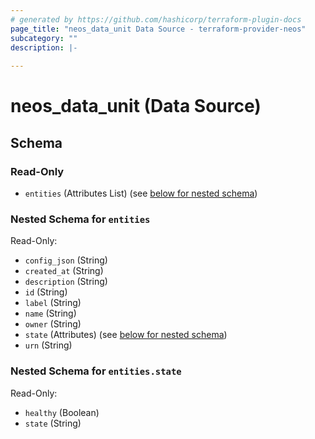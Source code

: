```yaml
---
# generated by https://github.com/hashicorp/terraform-plugin-docs
page_title: "neos_data_unit Data Source - terraform-provider-neos"
subcategory: ""
description: |-
  
---
```


# neos_data_unit (Data Source)





<!-- schema generated by tfplugindocs -->
## Schema

### Read-Only

- `entities` (Attributes List) (see [below for nested schema](#nestedatt--entities))

<a id="nestedatt--entities"></a>
### Nested Schema for `entities`

Read-Only:

- `config_json` (String)
- `created_at` (String)
- `description` (String)
- `id` (String)
- `label` (String)
- `name` (String)
- `owner` (String)
- `state` (Attributes) (see [below for nested schema](#nestedatt--entities--state))
- `urn` (String)

<a id="nestedatt--entities--state"></a>
### Nested Schema for `entities.state`

Read-Only:

- `healthy` (Boolean)
- `state` (String)
